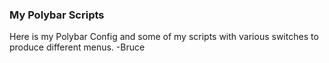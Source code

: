 ### My Polybar Scripts
Here is my Polybar Config and some of my scripts with various switches to produce different menus. -Bruce
